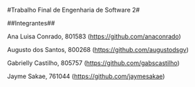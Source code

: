 #Trabalho Final de Engenharia de Software 2#

##Integrantes##

Ana Luisa Conrado, 801583 (https://github.com/anaconrado)

Augusto dos Santos, 800268 (https://github.com/augustodsgv)

Gabrielly Castilho, 805757 (https://github.com/gabscastilho)

Jayme Sakae, 761044 (https://github.com/jaymesakae)